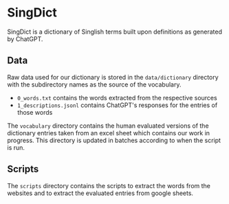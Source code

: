 # SingDict
SingDict is a dictionary of Singlish terms built upon definitions as generated by ChatGPT.

## Data
Raw data used for our dictionary is stored in the `data/dictionary` directory with the subdirectory names as the source of the vocabulary.

* `0_words.txt` contains the words extracted from the respective sources
* `1_descriptions.jsonl` contains ChatGPT's responses for the entries of those words

The `vocabulary` directory contains the human evaluated versions of the dictionary entries taken from an excel sheet which contains our work in progress. This directory is updated in batches according to when the script is run.

## Scripts
The `scripts` directory contains the scripts to extract the words from the websites and to extract the evaluated entries from google sheets.
